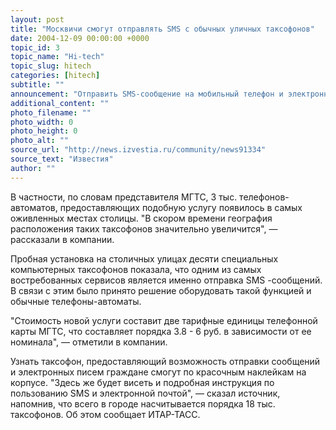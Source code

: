 ```yaml
---
layout: post
title: "Москвичи смогут отправлять SMS с обычных уличных таксофонов"
date: 2004-12-09 00:00:00 +0000
topic_id: 3
topic_name: "Hi-tech"
topic_slug: hitech
categories: [hitech]
subtitle: ""
announcement: "Отправить SMS-сообщение на мобильный телефон и электронное письмо с сегодняшнего дня смогут москвичи и гости столицы с обычных уличных таксофонов. Об этом сказали сегодня в руководстве Московской городской телефонной сети (МГТС)."
additional_content: ""
photo_filename: ""
photo_width: 0
photo_height: 0
photo_alt: ""
source_url: "http://news.izvestia.ru/community/news91334"
source_text: "Известия"
author: ""
---
```

В частности, по словам представителя МГТС, 3 тыс. телефонов-автоматов, предоставляющих подобную услугу появилось в самых оживленных местах столицы. "В скором времени география расположения таких таксофонов значительно увеличится", &mdash; рассказали в компании.

Пробная установка на столичных улицах десяти специальных компьютерных таксофонов показала, что одним из самых востребованных сервисов является именно отправка SMS -сообщений. В связи с этим было принято решение оборудовать такой функцией и обычные телефоны-автоматы.

"Стоимость новой услуги составит две тарифные единицы телефонной карты МГТС, что составляет порядка 3.8 - 6 руб. в зависимости от ее номинала", &mdash; отметили в компании.

Узнать таксофон, предоставляющий возможность отправки сообщений и электронных писем граждане смогут по красочным наклейкам на корпусе. "Здесь же будет висеть и подробная инструкция по пользованию SMS и электронной почтой", &mdash; сказал источник, напомнив, что всего в городе насчитывается порядка 18 тыс. таксофонов. Об этом сообщает ИТАР-ТАСС.

